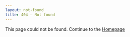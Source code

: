 ```yaml
---
layout: not-found
title: 404 – Not found
---
```


This page could not be found. Continue to the [Homepage](/ "go to homepage")